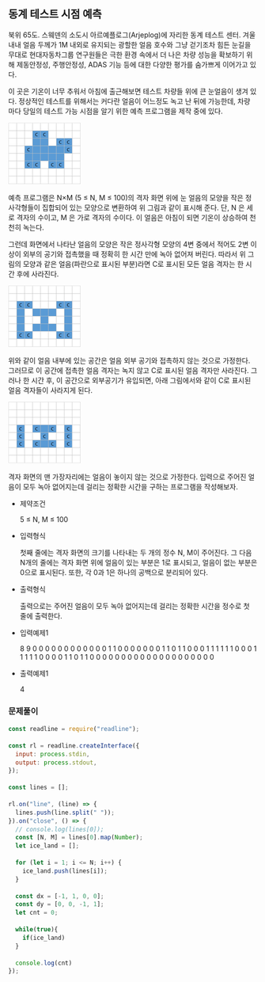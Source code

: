 ## 동계 테스트 시점 예측

북위 65도. 스웨덴의 소도시 아르예플로그(Arjeplog)에 자리한 동계 테스트 센터. 겨울 내내 얼음 두께가 1M 내외로 유지되는 광할한 얼음 호수와 그냥 걷기조차 힘든 눈길을 무대로 현대자동차그룹 연구원들은 극한 환경 속에서 더 나은 차량 성능을 확보하기 위해 제동안정성, 주행안정성, ADAS 기능 등에 대한 다양한 평가를 숨가쁘게 이어가고 있다.

이 곳은 기온이 너무 추워서 아침에 출근해보면 테스트 차량들 위에 큰 눈얼음이 생겨 있다. 정상적인 테스트를 위해서는 커다란 얼음이 어느정도 녹고 난 뒤에 가능한데, 차량 마다 당일의 테스트 가능 시점을 알기 위한 예측 프로그램을 제작 중에 있다.

![](img/dong1.jpeg)

예측 프로그램은 N×M (5 ≤ N, M ≤ 100)의 격자 화면 위에 눈 얼음의 모양을 작은 정사각형들이 집합되어 있는 모양으로 변환하여 위 그림과 같이 표시해 준다. 단, N 은 세로 격자의 수이고, M 은 가로 격자의 수이다. 이 얼음은 아침이 되면 기온이 상승하여 천천히 녹는다.

그런데 화면에서 나타난 얼음의 모양은 작은 정사각형 모양의 4변 중에서 적어도 2변 이상이 외부의 공기와 접촉했을 때 정확히 한 시간 만에 녹아 없어져 버린다. 따라서 위 그림의 모양과 같은 얼음(파란으로 표시된 부분)라면 C로 표시된 모든 얼음 격자는 한 시간 후에 사라진다.

![](img/dong2.jpeg)

위와 같이 얼음 내부에 있는 공간은 얼음 외부 공기와 접촉하지 않는 것으로 가정한다. 그러므로 이 공간에 접촉한 얼음 격자는 녹지 않고 C로 표시된 얼음 격자만 사라진다. 그러나 한 시간 후, 이 공간으로 외부공기가 유입되면, 아래 그림에서와 같이 C로 표시된 얼음 격자들이 사라지게 된다.

![](img/dong3.jpeg)

격자 화면의 맨 가장자리에는 얼음이 놓이지 않는 것으로 가정한다. 입력으로 주어진 얼음이 모두 녹아 없어지는데 걸리는 정확한 시간을 구하는 프로그램을 작성해보자.

- 제약조건

  5 ≤ N, M ≤ 100

- 입력형식

  첫째 줄에는 격자 화면의 크기를 나타내는 두 개의 정수 N, M이 주어진다. 그 다음 N개의 줄에는 격자 화면 위에 얼음이 있는 부분은 1로 표시되고, 얼음이 없는 부분은 0으로 표시된다. 또한, 각 0과 1은 하나의 공백으로 분리되어 있다.

- 출력형식

  출력으로는 주어진 얼음이 모두 녹아 없어지는데 걸리는 정확한 시간을 정수로 첫 줄에 출력한다.

- 입력예제1

  8 9
  0 0 0 0 0 0 0 0 0
  0 0 0 1 1 0 0 0 0
  0 0 0 1 1 0 1 1 0
  0 0 1 1 1 1 1 1 0
  0 0 1 1 1 1 1 0 0
  0 0 1 1 0 1 1 0 0
  0 0 0 0 0 0 0 0 0
  0 0 0 0 0 0 0 0 0

- 출력예제1

  4

### 문제풀이

```jsx
const readline = require("readline");

const rl = readline.createInterface({
  input: process.stdin,
  output: process.stdout,
});

const lines = [];

rl.on("line", (line) => {
  lines.push(line.split(" "));
}).on("close", () => {
  // console.log(lines[0]);
  const [N, M] = lines[0].map(Number);
  let ice_land = [];

  for (let i = 1; i <= N; i++) {
    ice_land.push(lines[i]);
  }

  const dx = [-1, 1, 0, 0];
  const dy = [0, 0, -1, 1];
  let cnt = 0;

  while(true){
    if(ice_land)
  }

  console.log(cnt)
});
```
